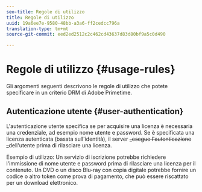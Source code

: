 ```yaml
---
seo-title: Regole di utilizzo
title: Regole di utilizzo
uuid: 19a6ee7e-9580-48bb-a3a6-ff2cedcc796a
translation-type: tm+mt
source-git-commit: eed2ed2512c2c462cd43637d83d80bf9a5c0d490

---
```



# Regole di utilizzo {#usage-rules}

Gli argomenti seguenti descrivono le regole di utilizzo che potete specificare in un criterio DRM di Adobe Primetime.

## Autenticazione utente {#user-authentication}

L&#39;autenticazione utente specifica se per acquisire una licenza è necessaria una credenziale, ad esempio nome utente e password. Se è specificata una licenza autenticata (basata sull&#39;identità), il server ~~_esegue l&#39;autenticazione _~~dell&#39;utente prima di rilasciare una licenza.

Esempio di utilizzo: Un servizio di iscrizione potrebbe richiedere l&#39;immissione di nome utente e password prima di rilasciare una licenza per il contenuto. Un DVD o un disco Blu-ray con copia digitale potrebbe fornire un codice o altro token come prova di pagamento, che può essere riscattato per un download elettronico.